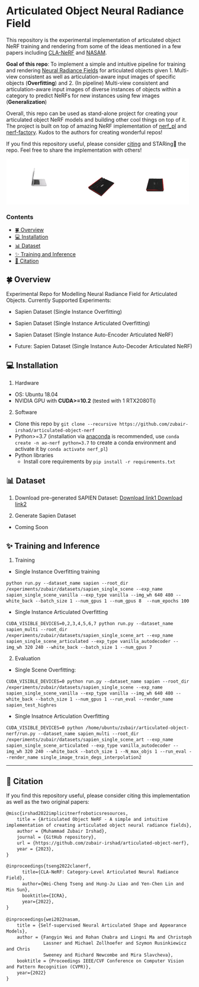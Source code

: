 # Articulated Object Neural Radiance Field
This repository is the experimental implementation of articulated object NeRF training and rendering from some of the ideas mentioned in a few papers including [CLA-NeRF](https://arxiv.org/abs/2202.00181) and [NASAM](https://arxiv.org/abs/2202.00181). 

**Goal of this repo**: To implement a simple and intuitive pipeline for training and rendering [Neural Radiance Fields](https://arxiv.org/abs/2003.08934) for articulated objects given 1. Multi-view consistent as well as articulation-aware input images of specific objects (**Overfitting**) and 2. (In pipeline) Multi-view consistent and articulation-aware input images of diverse instances of objects within a category to predict NeRFs for new instances using few images (**Generalization**) 

Overall, this repo can be used as stand-alone project for creating your articulated object NeRF models and building other cool things on top of it. The project is built on top of amazing NeRF implementation of [nerf_pl](https://github.com/kwea123/nerf_pl) and [nerf-factory](https://github.com/kakaobrain/nerf-factory). Kudos to the authors for creating wonderful repos!

If you find this repository useful, please consider [citing](https://github.com/zubair-irshad/articulated-object-nerf/blob/master/README.md#-citation) and STARing🌟 the repo. Feel free to share the implementation with others!

<div style="display:flex;">
  <img src="demo/gif1.gif" width="33%">
  <img src="demo/gif2.gif" width="33%">
  <img src="demo/gif3.gif" width="32%">
</div>

### Contents
 - [:four_leaf_clover: Overview](#-overview)
 - [💻 Installation](#-installation)
 - [📊 Dataset](#-dataset)
 - [✨ Training and Inference](#-training-and-inference)
 - [📝 Citation](#-citation)

## :four_leaf_clover: Overview
Experimental Repo for Modelling Neural Radiance Field for Articulated Objects. Currently Supported Experiments:

- Sapien Dataset (Single Instance Overfitting)

- Sapien Dataset (Single Instance Articulated Overfitting)

- Sapien Dataset (Single Instance Auto-Encoder Articulated NeRF)

- Future: Sapien Dataset (Single Instance Auto-Decoder Articulated NeRF)


## 💻 Installation

1. Hardware

* OS: Ubuntu 18.04
* NVIDIA GPU with **CUDA>=10.2** (tested with 1 RTX2080Ti)

2. Software

* Clone this repo by `git clone --recursive https://github.com/zubair-irshad/articulated-object-nerf`
* Python>=3.7 (installation via [anaconda](https://www.anaconda.com/distribution/) is recommended, use `conda create -n ao-nerf python=3.7` to create a conda environment and activate it by `conda activate nerf_pl`)
* Python libraries
    * Install core requirements by `pip install -r requirements.txt`
 
## 📊 Dataset
1. Download pre-generated SAPIEN Dataset: [Download link1 ](https://www.dropbox.com/scl/fi/t9wsvgnmvjjzpc555nan5/sapien_single_scene.tar.xz?rlkey=mhj1e6jc3ywbvdyl3mwtr70yw&dl=1) [Download link2](https://www.dropbox.com/scl/fi/q88wzo9gk3c1kab7suckx/sapien_single_scene_art.tar.xz?rlkey=ckmpsp8csqm7nz40rfv86w2tv&dl=1)

2. Generate Sapien Dataset
* Coming Soon

## ✨ Training and Inference
1.  Training
* Single Instance Overfitting training
```
python run.py --dataset_name sapien --root_dir /experiments/zubair/datasets/sapien_single_scene --exp_name sapien_single_scene_vanilla --exp_type vanilla --img_wh 640 480 --white_back --batch_size 1 --num_gpus 1 --num_gpus 8  --num_epochs 100
```

* Single Instance Articulated Overfitting

``` 
CUDA_VISIBLE_DEVICES=0,2,3,4,5,6,7 python run.py --dataset_name sapien_multi --root_dir /experiments/zubair/datasets/sapien_single_scene_art --exp_name sapien_single_scene_articulated --exp_type vanilla_autodecoder --img_wh 320 240 --white_back --batch_size 1 --num_gpus 7
```

2. Evaluation

* Single Scene Overfitting:

``` 
CUDA_VISIBLE_DEVICES=0 python run.py --dataset_name sapien --root_dir /experiments/zubair/datasets/sapien_single_scene --exp_name sapien_single_scene_vanilla --exp_type vanilla --img_wh 640 480 --white_back --batch_size 1 --num_gpus 1 --run_eval --render_name sapien_test_highres
```

* Single Insatnce Articulation Overfitting
```
CUDA_VISIBLE_DEVICES=0 python /home/ubuntu/zubair/articulated-object-nerf/run.py --dataset_name sapien_multi --root_dir /experiments/zubair/datasets/sapien_single_scene_art --exp_name sapien_single_scene_articulated --exp_type vanilla_autodecoder --img_wh 320 240 --white_back --batch_size 1 --N_max_objs 1 --run_eval --render_name single_image_train_degs_interpolation2
```

----
## 📝 Citation
If you find this repository useful, please consider citing this implementation as well as the two original papers:
```
@misc{irshad2022implicitnerfroboticsresources,
    title = {Articulated Object NeRF - A simple and intuitive implementation of creating articulated object neural radiance fields},
    author = {Muhammad Zubair Irshad},
    journal = {GitHub repository},
    url = {https://github.com/zubair-irshad/articulated-object-nerf},
    year = {2023},
}
```

```
@inproceedings{tseng2022clanerf,
      title={CLA-NeRF: Category-Level Articulated Neural Radiance Field}, 
      author={Wei-Cheng Tseng and Hung-Ju Liao and Yen-Chen Lin and Min Sun},
      booktitle={ICRA},
      year={2022},
}

@inproceedings{wei2022nasam,
    title = {Self-supervised Neural Articulated Shape and Appearance Models},
    author = {Fangyin Wei and Rohan Chabra and Lingni Ma and Christoph
              Lassner and Michael Zollhoefer and Szymon Rusinkiewicz and Chris
              Sweeney and Richard Newcombe and Mira Slavcheva},
    booktitle = {Proceedings IEEE/CVF Conference on Computer Vision and Pattern Recognition (CVPR)},
    year={2022}
}
```



